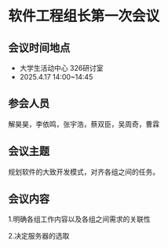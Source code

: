 # 软件工程组长第一次会议

## 会议时间地点

- 大学生活动中心 326研讨室
- 2025.4.17  14:00~14:45

## 参会人员

解昊昊，李依鸣，张宇浩，蔡双臣，吴周奇，曹霖

## 会议主题

规划软件的大致开发模式，对齐各组之间的任务。

## 会议内容

 1.明确各组工作内容以及各组之间需求的关联性
 
 2.决定服务器的选取
 




